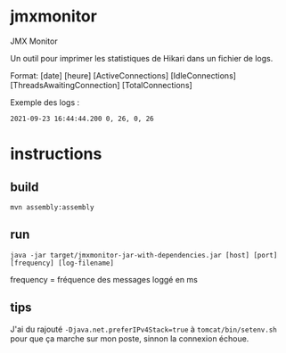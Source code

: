 # jmxmonitor
JMX Monitor

Un outil pour imprimer les statistiques de Hikari dans un fichier de logs.

Format: [date] [heure] [ActiveConnections] [IdleConnections] [ThreadsAwaitingConnection] [TotalConnections]

Exemple des logs :

`2021-09-23 16:44:44.200 0, 26, 0, 26`

# instructions

## build
`mvn assembly:assembly`

## run
`java -jar target/jmxmonitor-jar-with-dependencies.jar [host] [port] [frequency] [log-filename]`

frequency = fréquence des messages loggé en ms

## tips
J'ai du rajouté `-Djava.net.preferIPv4Stack=true` à `tomcat/bin/setenv.sh` pour que ça marche sur mon poste, sinnon la connexion échoue.
